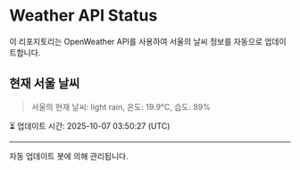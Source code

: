
# Weather API Status

이 리포지토리는 OpenWeather API를 사용하여 서울의 날씨 정보를 자동으로 업데이트합니다.

## 현재 서울 날씨
> 서울의 현재 날씨: light rain, 온도: 19.9°C, 습도: 89%

⏳ 업데이트 시간: 2025-10-07 03:50:27 (UTC)

---
자동 업데이트 봇에 의해 관리됩니다.
